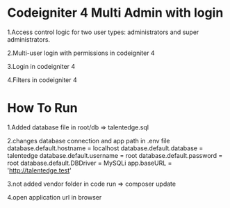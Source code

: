 # Codeigniter 4 Multi Admin with login
1.Access control logic for two user types: administrators and super administrators.

2.Multi-user login with permissions in codeigniter 4

3.Login in codeigniter 4

4.Filters in codeigniter 4

# How To Run

1.Added database file in root/db => talentedge.sql

2.changes  database connection and app path in .env file
 database.default.hostname = localhost
 database.default.database = talentedge
 database.default.username = root
 database.default.password = root
 database.default.DBDriver = MySQLi
 app.baseURL = 'http://talentedge.test'

3.not added vendor folder in code run => composer update

4.open application url in browser
